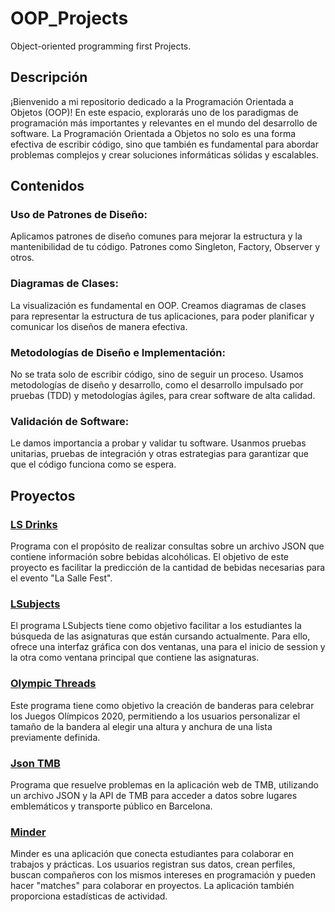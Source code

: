 # OOP_Projects
Object-oriented programming first Projects.

## Descripción
¡Bienvenido a mi repositorio dedicado a la Programación Orientada a Objetos (OOP)! En este espacio, explorarás uno de los paradigmas de programación más importantes y relevantes en el mundo del desarrollo de software. La Programación Orientada a Objetos no solo es una forma efectiva de escribir código, sino que también es fundamental para abordar problemas complejos y crear soluciones informáticas sólidas y escalables.

## Contenidos
### Uso de Patrones de Diseño:
Aplicamos patrones de diseño comunes para mejorar la estructura y la mantenibilidad de tu código. Patrones como Singleton, Factory, Observer y otros.

### Diagramas de Clases:
La visualización es fundamental en OOP. Creamos diagramas de clases para representar la estructura de tus aplicaciones, para poder planificar y comunicar los diseños de manera efectiva.

### Metodologías de Diseño e Implementación:
No se trata solo de escribir código, sino de seguir un proceso. Usamos metodologías de diseño y desarrollo, como el desarrollo impulsado por pruebas (TDD) y metodologías ágiles, para crear software de alta calidad.

### Validación de Software:
Le damos importancia a probar y validar tu software. Usanmos pruebas unitarias, pruebas de integración y otras estrategias para garantizar que que el código funciona como se espera.

## Proyectos
### [LS Drinks](https://github.com/oscarjuly23/OOP_Projects/tree/main/LS_Drinks)
Programa con el propósito de realizar consultas sobre un archivo JSON que contiene información sobre bebidas alcohólicas. El objetivo de este proyecto es facilitar la predicción de la cantidad de bebidas necesarias para el evento "La Salle Fest".
### [LSubjects](https://github.com/oscarjuly23/OOP_Projects/tree/main/LSubjects)
El programa LSubjects tiene como objetivo facilitar a los estudiantes la búsqueda de las asignaturas que están cursando actualmente. Para ello, ofrece una interfaz gráfica con dos ventanas, una para el inicio de session y la otra como ventana principal que contiene las asignaturas.

### [Olympic Threads](https://github.com/oscarjuly23/OOP_Projects/tree/main/OlympicThreads)
Este programa tiene como objetivo la creación de banderas para celebrar los Juegos Olímpicos 2020, permitiendo a los usuarios personalizar el tamaño de la bandera al elegir una altura y anchura de una lista previamente definida.

### [Json TMB](https://github.com/oscarjuly23/OOP_Projects/tree/main/JsonTMB)
Programa que resuelve problemas en la aplicación web de TMB, utilizando un archivo JSON y la API de TMB para acceder a datos sobre lugares emblemáticos y transporte público en Barcelona.

### [Minder](https://github.com/oscarjuly23/OOP_Projects/tree/main/Minder)
Minder es una aplicación que conecta estudiantes para colaborar en trabajos y prácticas. Los usuarios registran sus datos, crean perfiles, buscan compañeros con los mismos intereses en programación y pueden hacer "matches" para colaborar en proyectos. La aplicación también proporciona estadísticas de actividad.
